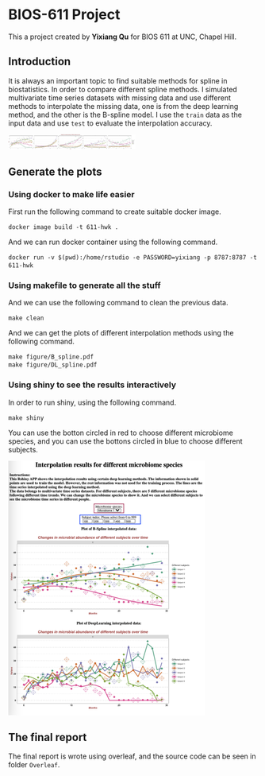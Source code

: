 # BIOS-611 Project

This a project created by **Yixiang Qu** for BIOS 611 at UNC, Chapel Hill.

## Introduction

It is always an important topic to find suitable methods for spline in biostatistics. In order to compare different spline methods. I simulated multivariate time series datasets with missing data and use different methods to interpolate the missing data, one is from the deep learning method, and the other is the B-spline model. I use the `train` data as the input data and use `test` to evaluate the interpolation accuracy.

<img src="picture/B_spline.jpg" alt="image-20211028222919185" style="zoom:25%;" />

## Generate the plots

### Using docker to make life easier

First run the following command to create suitable docker image.

```
docker image build -t 611-hwk .
```

And we can run docker container using the following command.

```
docker run -v $(pwd):/home/rstudio -e PASSWORD=yixiang -p 8787:8787 -t 611-hwk
```

### Using makefile to generate all the stuff

And we can use the following command to clean the previous data.

```
make clean
```

And we can get the plots of different interpolation methods using the following command.

```
make figure/B_spline.pdf
make figure/DL_spline.pdf
```

### Using shiny to see the results interactively

In order to run shiny, using the following command.

```
make shiny
```

You can use the botton circled in red to choose different microbiome species, and you can use the bottons circled in blue to choose different subjects.

<img src="picture/shiny.png" alt="image-20211129161438136" style="zoom:50%;" />

## The final report

The final report is wrote using overleaf, and the source code can be seen in folder `Overleaf`.